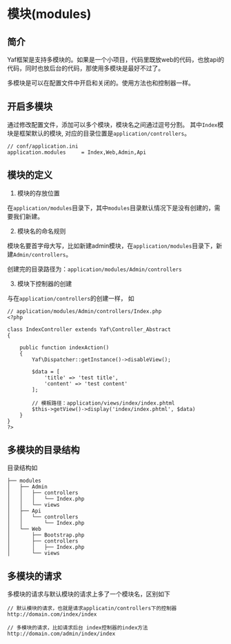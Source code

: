 # 模块(modules)

## 简介

Yaf框架是支持多模块的。如果是一个小项目，代码里既放web的代码，也放api的代码，同时也放后台的代码，那使用多模块是最好不过了。

多模块是可以在配置文件中开启和关闭的。使用方法也和控制器一样。

## 开启多模块

通过修改配置文件，添加可以多个模块，模块名之间通过逗号分割。
其中`Index`模块是框架默认的模块, 对应的目录位置是`application/controllers`。

```
// conf/application.ini
application.modules     = Index,Web,Admin,Api
```

## 模块的定义

1. 模块的存放位置

在`application/modules`目录下，其中`modules`目录默认情况下是没有创建的，需要我们新建。

2. 模块名的命名规则

模块名要首字母大写，比如新建admin模块，在`application/modules`目录下，新建`Admin/controllers`。

创建完的目录路径为：`application/modules/Admin/controllers`

3. 模块下控制器的创建

与在`application/controllers`的创建一样， 如

```
// application/modules/Admin/controllers/Index.php
<?php

class IndexController extends Yaf\Controller_Abstract
{

    public function indexAction()
    {
        Yaf\Dispatcher::getInstance()->disableView();

        $data = [
            'title' => 'test title',
            'content' => 'test content'
        ];

        // 模板路径：application/views/index/index.phtml
        $this->getView()->display('index/index.phtml', $data)
    }
}
?>
```

## 多模块的目录结构

目录结构如

```
├── modules
│   ├── Admin
│   │   ├── controllers
│   │   │   └── Index.php
│   │   └── views
│   ├── Api
│   │   └── controllers
│   │       └── Index.php
│   └── Web
│       ├── Bootstrap.php
│       ├── controllers
│       │   ├── Index.php
│       └── views
```

## 多模块的请求

多模块的请求与默认模块的请求上多了一个模块名，区别如下

```
// 默认模块的请求，也就是请求applicatin/controllers下的控制器
http://domain.com/index/index

// 多模块的请求，比如请求后台 index控制器的index方法
http://domain.com/admin/index/index
```




